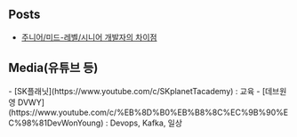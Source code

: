 <h2>Posts</h2>

- [주니어/미드-레벨/시니어 개발자의 차이점](https://medium.com/react-native-seoul/%EC%A3%BC%EB%8B%88%EC%96%B4-%EB%AF%B8%EB%93%9C-%EB%A0%88%EB%B2%A8-%EC%8B%9C%EB%8B%88%EC%96%B4-%EA%B0%9C%EB%B0%9C%EC%9E%90%EC%9D%98-%EC%B0%A8%EC%9D%B4%EC%A0%90-955af58dd446)



<h2>Media(유튜브 등)</h2>
- [SK플래닛](https://www.youtube.com/c/SKplanetTacademy) : 교육
- [데브원영 DVWY](https://www.youtube.com/c/%EB%8D%B0%EB%B8%8C%EC%9B%90%EC%98%81DevWonYoung) : Devops, Kafka, 일상
